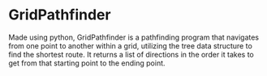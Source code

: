 # GridPathfinder
Made using python, GridPathfinder is a pathfinding program that navigates from one point to another within a grid, utilizing the tree data structure to find the shortest route. It returns a list of directions in the order it takes to get from that starting point to the ending point.
